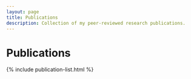 ```yaml
---
layout: page
title: Publications
description: Collection of my peer-reviewed research publications.
---
```


# Publications

{% include publication-list.html %}
